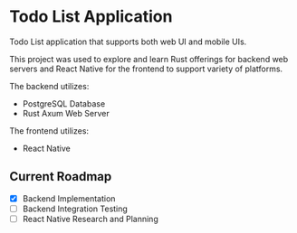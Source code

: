 
# Todo List Application

Todo List application that supports both web UI and mobile UIs.

This project was used to explore and learn Rust offerings for backend web servers and React Native for the frontend to support variety of platforms.

The backend utilizes:

- PostgreSQL Database
- Rust Axum Web Server

The frontend utilizes:

- React Native

## Current Roadmap

- [x] Backend Implementation
- [ ] Backend Integration Testing
- [ ] React Native Research and Planning
